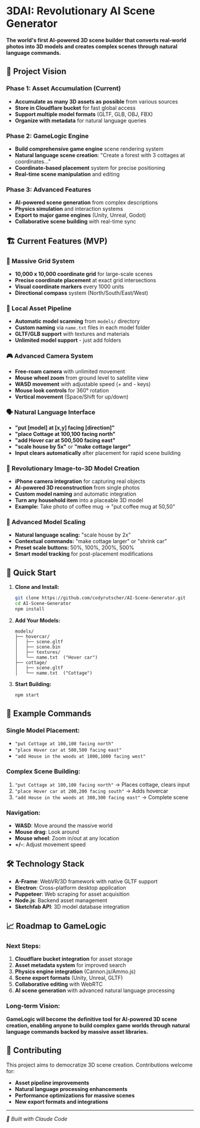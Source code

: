 # 3DAI: Revolutionary AI Scene Generator

**The world's first AI-powered 3D scene builder that converts real-world photos into 3D models and creates complex scenes through natural language commands.**

## 🎯 **Project Vision**

### **Phase 1: Asset Accumulation (Current)**
- **Accumulate as many 3D assets as possible** from various sources
- **Store in Cloudflare bucket** for fast global access
- **Support multiple model formats** (GLTF, GLB, OBJ, FBX)
- **Organize with metadata** for natural language queries

### **Phase 2: GameLogic Engine**
- **Build comprehensive game engine** scene rendering system
- **Natural language scene creation**: "Create a forest with 3 cottages at coordinates..."
- **Coordinate-based placement** system for precise positioning
- **Real-time scene manipulation** and editing

### **Phase 3: Advanced Features**
- **AI-powered scene generation** from complex descriptions
- **Physics simulation** and interaction systems
- **Export to major game engines** (Unity, Unreal, Godot)
- **Collaborative scene building** with real-time sync

## 🏗️ **Current Features (MVP)**

### **📐 Massive Grid System**
- **10,000 x 10,000 coordinate grid** for large-scale scenes
- **Precise coordinate placement** at exact grid intersections
- **Visual coordinate markers** every 1000 units
- **Directional compass** system (North/South/East/West)

### **📁 Local Asset Pipeline**
- **Automatic model scanning** from `models/` directory
- **Custom naming** via `name.txt` files in each model folder
- **GLTF/GLB support** with textures and materials
- **Unlimited model support** - just add folders

### **🎮 Advanced Camera System**
- **Free-roam camera** with unlimited movement
- **Mouse wheel zoom** from ground level to satellite view
- **WASD movement** with adjustable speed (+ and - keys)
- **Mouse look controls** for 360° rotation
- **Vertical movement** (Space/Shift for up/down)

### **🗣️ Natural Language Interface**
- **"put [model] at [x,y] facing [direction]"**
- **"place Cottage at 100,100 facing north"**
- **"add Hover car at 500,500 facing east"**
- **"scale house by 5x"** or **"make cottage larger"**
- **Input clears automatically** after placement for rapid scene building

### **📸 Revolutionary Image-to-3D Model Creation**
- **iPhone camera integration** for capturing real objects
- **AI-powered 3D reconstruction** from single photos
- **Custom model naming** and automatic integration
- **Turn any household item** into a placeable 3D model
- **Example:** Take photo of coffee mug → "put coffee mug at 50,50"

### **📏 Advanced Model Scaling**
- **Natural language scaling:** "scale house by 2x"
- **Contextual commands:** "make cottage larger" or "shrink car"
- **Preset scale buttons:** 50%, 100%, 200%, 500%
- **Smart model tracking** for post-placement modifications

## 🚀 **Quick Start**

1. **Clone and Install:**
   ```bash
   git clone https://github.com/codyrutscher/AI-Scene-Generator.git
   cd AI-Scene-Generator
   npm install
   ```

2. **Add Your Models:**
   ```
   models/
   ├── hovercar/
   │   ├── scene.gltf
   │   ├── scene.bin
   │   ├── textures/
   │   └── name.txt  ("Hover car")
   ├── cottage/
   │   ├── scene.gltf
   │   └── name.txt  ("Cottage")
   ```

3. **Start Building:**
   ```bash
   npm start
   ```

## 🎯 **Example Commands**

### **Single Model Placement:**
- `"put Cottage at 100,100 facing north"`
- `"place Hover car at 500,500 facing east"`
- `"add House in the woods at 1000,1000 facing west"`

### **Complex Scene Building:**
1. `"put Cottage at 100,100 facing north"` → Places cottage, clears input
2. `"place Hover car at 200,200 facing south"` → Adds hovercar
3. `"add House in the woods at 300,300 facing east"` → Complete scene

### **Navigation:**
- **WASD**: Move around the massive world
- **Mouse drag**: Look around
- **Mouse wheel**: Zoom in/out at any location
- **+/-**: Adjust movement speed

## 🛠️ **Technology Stack**

- **A-Frame**: WebVR/3D framework with native GLTF support
- **Electron**: Cross-platform desktop application
- **Puppeteer**: Web scraping for asset acquisition
- **Node.js**: Backend asset management
- **Sketchfab API**: 3D model database integration

## 📈 **Roadmap to GameLogic**

### **Next Steps:**
1. **Cloudflare bucket integration** for asset storage
2. **Asset metadata system** for improved search
3. **Physics engine integration** (Cannon.js/Ammo.js)
4. **Scene export formats** (Unity, Unreal, GLTF)
5. **Collaborative editing** with WebRTC
6. **AI scene generation** with advanced natural language processing

### **Long-term Vision:**
**GameLogic will become the definitive tool for AI-powered 3D scene creation, enabling anyone to build complex game worlds through natural language commands backed by massive asset libraries.**

## 🤝 **Contributing**

This project aims to democratize 3D scene creation. Contributions welcome for:
- **Asset pipeline improvements**
- **Natural language processing enhancements**
- **Performance optimizations for massive scenes**
- **New export formats and integrations**

---

*🤖 Built with Claude Code*